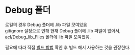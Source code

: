 # Debug 폴더
로컬의 경우 Debug 폴더에 .lib 파일 모여있음 <br>
gitignore 설정으로 인해 현재 Debug 폴더에 .lib 파일이 없어서, <br>
[acl/Debug_lib_Files](../Debug_lib_Files) 폴더에 lib 파일 모여있음. <br>

필요에 따라 직접 [빌드 방법](../../Document/Build.md) 확인 후 빌드 해서 사용하는 것을 권장한다.
